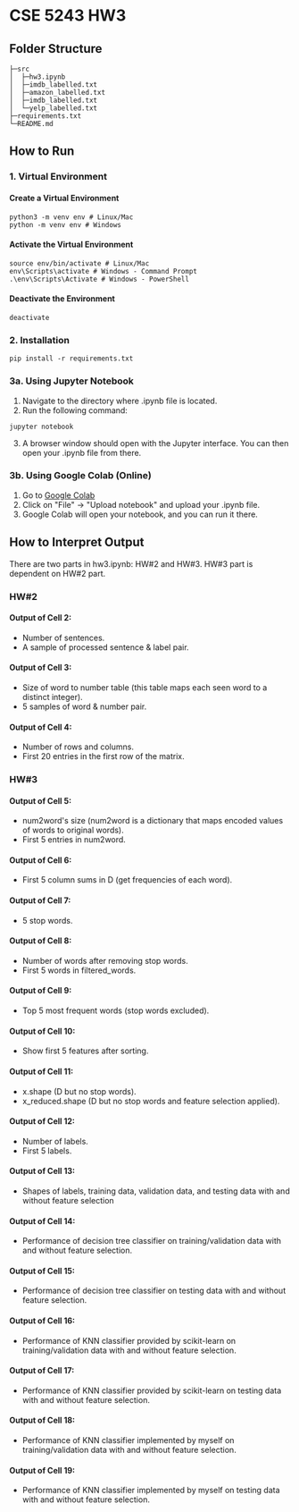 # CSE 5243 HW3
## Folder Structure
```
├─src
│  ├─hw3.ipynb    
│  ├─imdb_labelled.txt                            
│  ├─amazon_labelled.txt   
│  ├─imdb_labelled.txt          
│  └─yelp_labelled.txt
├─requirements.txt        
└─README.md
```
## How to Run
### 1. Virtual Environment
#### Create a Virtual Environment
```
python3 -m venv env # Linux/Mac
python -m venv env # Windows
```
#### Activate the Virtual Environment
```
source env/bin/activate # Linux/Mac
env\Scripts\activate # Windows - Command Prompt
.\env\Scripts\Activate # Windows - PowerShell
```
#### Deactivate the Environment
```
deactivate
```
### 2. Installation
```
pip install -r requirements.txt
```
### 3a. Using Jupyter Notebook
1. Navigate to the directory where .ipynb file is located.
2. Run the following command:
```
jupyter notebook
```
3. A browser window should open with the Jupyter interface. You can then open your .ipynb file from there.
### 3b. Using Google Colab (Online)
1. Go to [Google Colab](https://colab.research.google.com/)
2. Click on "File" → "Upload notebook" and upload your .ipynb file.
3. Google Colab will open your notebook, and you can run it there.
## How to Interpret Output
There are two parts in hw3.ipynb: HW#2 and HW#3. HW#3 part is dependent on HW#2 part.
### HW#2
#### Output of Cell 2: 
- Number of sentences.
- A sample of processed sentence & label pair.
#### Output of Cell 3:
- Size of word to number table (this table maps each seen word to a distinct integer).
- 5 samples of word & number pair.
#### Output of Cell 4:
- Number of rows and columns.
- First 20 entries in the first row of the matrix.
### HW#3
#### Output of Cell 5:
- num2word's size (num2word is a dictionary that maps encoded values of words to original words).
- First 5 entries in num2word.
#### Output of Cell 6:
- First 5 column sums in D (get frequencies of each word).
#### Output of Cell 7:
- 5 stop words.
#### Output of Cell 8:
- Number of words after removing stop words.
- First 5 words in filtered_words.
#### Output of Cell 9:
- Top 5 most frequent words (stop words excluded).
#### Output of Cell 10:
- Show first 5 features after sorting.
#### Output of Cell 11:
- x.shape (D but no stop words).
- x_reduced.shape (D but no stop words and feature selection applied).
#### Output of Cell 12:
- Number of labels.
- First 5 labels.
#### Output of Cell 13:
- Shapes of labels, training data, validation data, and testing data with and without feature selection
#### Output of Cell 14:
- Performance of decision tree classifier on training/validation data with and without feature selection.
#### Output of Cell 15:
- Performance of decision tree classifier on testing data with and without feature selection.
#### Output of Cell 16:
- Performance of KNN classifier provided by scikit-learn on training/validation data with and without feature selection.
#### Output of Cell 17:
- Performance of KNN classifier provided by scikit-learn on testing data with and without feature selection.
#### Output of Cell 18:
- Performance of KNN classifier implemented by myself on training/validation data with and without feature selection.
#### Output of Cell 19:
- Performance of KNN classifier implemented by myself on testing data with and without feature selection.
